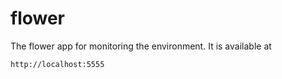 # flower
The flower app for monitoring the environment.
It is available at 
    
    http://localhost:5555



